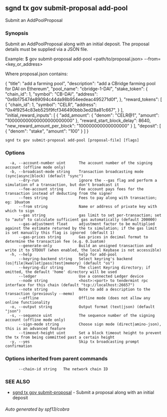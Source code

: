 ## sgnd tx gov submit-proposal add-pool

Submit an AddPoolProposal

### Synopsis

Submit an AddPoolProposal along with an initial deposit.
The proposal details must be supplied via a JSON file.

Example:
$ <appd> gov submit-proposal add-pool <path/to/proposal.json> --from=<key_or_address>

Where proposal.json contains:

{
 "title": "add a farming pool",
 "description": "add a CBridge farming pool for DAI on Ethereum",
 "pool_name": "cbridge-1-DAI",
 "stake_token": {
   "chain_id": 1,
   "symbol": "CB-DAI",
   "address": "0x6b175474e89094c44da98b954eedeac495271d0f",
 },
 "reward_tokens": [
   {
     "chain_id": 1,
     "symbol": "CELR",
     "address": "0x4f9254c83eb525f9fcf346490bbb3ed28a81c667",
   }
 ],
 "initial_reward_inputs": [
   {
     "add_amount": {
       "denom": "CELR@1",
       "amount": "100000000000000000000000"
	 },
     "reward_start_block_delay": 8640,
     "new_reward_amount_per_block": "100000000000000000"
   }
 ],
 "deposit": [
   {
     "denom": "stake",
     "amount": "100"
   }
 ]
}

```
sgnd tx gov submit-proposal add-pool [proposal-file] [flags]
```

### Options

```
  -a, --account-number uint      The account number of the signing account (offline mode only)
  -b, --broadcast-mode string    Transaction broadcasting mode (sync|async|block) (default "sync")
      --dry-run                  ignore the --gas flag and perform a simulation of a transaction, but don't broadcast it
      --fee-account string       Fee account pays fees for the transaction instead of deducting from the signer
      --fees string              Fees to pay along with transaction; eg: 10uatom
      --from string              Name or address of private key with which to sign
      --gas string               gas limit to set per-transaction; set to "auto" to calculate sufficient gas automatically (default 200000)
      --gas-adjustment float     adjustment factor to be multiplied against the estimate returned by the tx simulation; if the gas limit is set manually this flag is ignored  (default 1)
      --gas-prices string        Gas prices in decimal format to determine the transaction fee (e.g. 0.1uatom)
      --generate-only            Build an unsigned transaction and write it to STDOUT (when enabled, the local Keybase is not accessible)
  -h, --help                     help for add-pool
      --keyring-backend string   Select keyring's backend (os|file|kwallet|pass|test|memory) (default "os")
      --keyring-dir string       The client Keyring directory; if omitted, the default 'home' directory will be used
      --ledger                   Use a connected Ledger device
      --node string              <host>:<port> to tendermint rpc interface for this chain (default "tcp://localhost:26657")
      --note string              Note to add a description to the transaction (previously --memo)
      --offline                  Offline mode (does not allow any online functionality
  -o, --output string            Output format (text|json) (default "json")
  -s, --sequence uint            The sequence number of the signing account (offline mode only)
      --sign-mode string         Choose sign mode (direct|amino-json), this is an advanced feature
      --timeout-height uint      Set a block timeout height to prevent the tx from being committed past a certain height
  -y, --yes                      Skip tx broadcasting prompt confirmation
```

### Options inherited from parent commands

```
      --chain-id string   The network chain ID
```

### SEE ALSO

* [sgnd tx gov submit-proposal](sgnd_tx_gov_submit-proposal.md)	 - Submit a proposal along with an initial deposit

###### Auto generated by spf13/cobra
